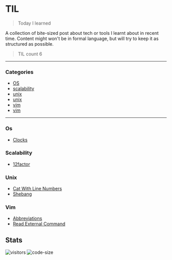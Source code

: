 # TIL

> Today I learned

A collection of bite-sized post about tech or tools I learnt about in recent time. Content might won't be in formal language, but will try to keep it as structured as possible.

> TIL count 6
---
### Categories
* [OS](#OS)
* [scalability](#scalability)
* [unix](#unix)
* [unix](#unix)
* [vim](#vim)
* [vim](#vim)

---

### Os
- [Clocks](OS/clocks.md)
### Scalability
- [12factor](scalability/12factor.md)
### Unix
- [Cat With Line Numbers](unix/cat_with_line_numbers.md)
- [Shebang](unix/shebang.md)
### Vim
- [Abbreviations](vim/abbreviations.md)
- [Read External Command](vim/read_external_command.md)


## Stats
![visitors](https://visitor-badge.glitch.me/badge?page_id=jayeshathila.til)	![code-size](https://img.shields.io/github/languages/code-size/jayeshathila/til)
